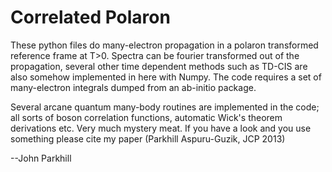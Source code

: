 # Correlated Polaron
These python files do many-electron propagation in a polaron transformed reference frame at T>0. Spectra can be fourier transformed out of the propagation, several other time dependent methods such as TD-CIS are also somehow implemented in here with Numpy. The code requires a set of many-electron integrals dumped from an ab-initio package. 

Several arcane quantum many-body routines are implemented in the code; all sorts of boson correlation functions, automatic Wick's theorem derivations etc. Very much mystery meat. If you have a look and you use something please cite my paper (Parkhill Aspuru-Guzik, JCP 2013) 

--John Parkhill 
